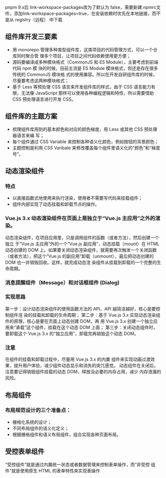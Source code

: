 
pnpm 9.x后 link-workspace-packages改为了默认为 false，需要新建.npmrc文件，添加link-workspace-packages=true，在安装依赖时优先在本地链接，而不是从 registry（远程） 中下载


## 组件库开发三要素
- 用 monorepo 管理多种类型组件库，这类项目的代码管理方式，可以一个仓库同时聚合管
理多个项目，让项目之间代码依赖使用更方便；
- 源码要编译成多种模块格式（CommonJS 和 ES Module），主要考虑到前端代码 npm 模
块的时候，目前主流是 ES Module 模块格式，但还是存在很多传统的 CommonJS 模块格
式的使用兼容。所以在开发自研组件库的时候，尽量要考虑这两种模块格式；
- 基于 Less 等预处理 CSS 语言来开发组件库的样式，由于 CSS 语言能力有限，无法像
JavaScript 那样可以使用各种编程逻辑和特性，所以需要借助 CSS 预处理语言进行开发
CSS。


## 组件库的主题方案

- 梳理组件库用到的基本颜色和对应的颜色梯度，用 Less 或其他 CSS 预处理器语言来编
写；
- 每个组件通过 CSS Variable 来控制各种语义化颜色，例如按钮的背景颜色；
- 主题控制是利用 CSS Varibale 来修改覆盖每个组件里语义化的“颜色”和“梯度号”。

## 动态渲染组件

### 特点
- 以直接函数式地使用来执行渲染，使用者不需要写代码来挂载组件；
- 组件内部实现了动态挂载和卸载节点的操作。

### Vue.js 3.x 动态渲染组件在页面上是独立于“Vue.js 主应用”之外的渲染。
动态渲染组件，在项目应用里，只是调用组件的函数（或者方法），然后创建一个独立
于“Vue.js 主应用”外的一个“Vue.js 副应用”，动态挂载（mount）在 HTML 动态创建的 DOM
上。如果要关闭动态渲染组件，就需要再次触发一个关闭函数（或者方法），把这个“Vue.js
的副应用”卸载（unmount），最后把动态创建的 DOM 也一并销毁回收。这样，就完成动态渲
染组件从挂载到卸载的一个完整的生命周期。

### 消息提醒组件（Message）和对话框组件 (Dialog)
### 实现思路
第一步：设计动态渲染组件的使用函数方法的 API，API 越简洁越好，核心是要控制组件渲
染的挂载和卸载的生命周期；
第二步：基于 Vue.js 3.x 实现动态渲染组件的原理，核心是要在页面上动态创建 DOM，再
用 Vue.js 3.x 创建一个独立应用来“承载”这个组件，挂载在这个动态 DOM 上面；
第三步：关闭动态组件时，要卸载这个 Vue.js 3.x 的“独立应用”，卸载完再销毁这个动态
DOM。

### 注意
在组件的挂载和卸载过程中，尽量用 Vue.js 3.x 的内置 <transition> 组件来实现动画过渡效
果，提升用户体验，减少组件动态显示和消失的突兀感觉。
动态组件在关闭后，注意要记得销毁组件挂载的动态 DOM，释放没必要的内存占用，减少
内存泄漏的风险。

## 布局组件

### 布局规范设计的三个准备点：

- 栅格化系统的设计；
- 不同布局组件的语义化定义；
- 根据栅格组件和语义布局组件，组合实现各种页面布局。

## 受控表单组件

“受控组件”就是通过内置统一状态或者数据管理来控制表单操作，而“非受控
组件”就是使用原生 HTML 的表单特性来实现表操作